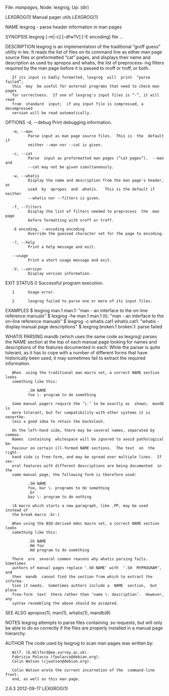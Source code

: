 File: *manpages*,  Node: lexgrog,  Up: (dir)

LEXGROG(1)                    Manual pager utils                    LEXGROG(1)



NAME
       lexgrog - parse header information in man pages

SYNOPSIS
       lexgrog [-m|-c] [-dfw?V] [-E encoding] file ...

DESCRIPTION
       lexgrog  is  an implementation of the traditional “groff guess” utility
       in lex.  It reads the list of files on its command line as  either  man
       page  source files or preformatted “cat” pages, and displays their name
       and description as used by apropos and whatis, the list of  preprocess‐
       ing  filters  required  by the man page before it is passed to nroff or
       troff, or both.

       If its input is badly formatted, lexgrog  will  print  “parse  failed”;
       this  may  be useful for external programs that need to check man pages
       for correctness.  If one of lexgrog's input files is “-”, it will  read
       from  standard  input;  if any input file is compressed, a decompressed
       version will be read automatically.

OPTIONS
       -d, --debug
              Print debugging information.

       -m, --man
              Parse input as man page source files.  This is  the  default  if
              neither --man nor --cat is given.

       -c, --cat
              Parse  input as preformatted man pages (“cat pages”).  --man and
              --cat may not be given simultaneously.

       -w, --whatis
              Display the name and description from the man page's header,  as
              used  by  apropos  and  whatis.   This is the default if neither
              --whatis nor --filters is given.

       -f, --filters
              Display the list of filters needed to preprocess  the  man  page
              before formatting with nroff or troff.

       -E encoding, --encoding encoding
              Override the guessed character set for the page to encoding.

       -?, --help
              Print a help message and exit.

       --usage
              Print a short usage message and exit.

       -V, --version
              Display version information.

EXIT STATUS
       0      Successful program execution.

       1      Usage error.

       2      lexgrog failed to parse one or more of its input files.

EXAMPLES
         $ lexgrog man.1
         man.1: "man - an interface to the on-line reference manuals"
         $ lexgrog -fw man.1
         man.1 (t): "man - an interface to the on-line reference manuals"
         $ lexgrog -c whatis.cat1
         whatis.cat1: "whatis - display manual page descriptions"
         $ lexgrog broken.1
         broken.1: parse failed

WHATIS PARSING
       mandb  (which uses the same code as lexgrog) parses the NAME section at
       the top of each manual page looking for names and descriptions  of  the
       features documented in each.  While the parser is quite tolerant, as it
       has to cope with a number of different  forms  that  have  historically
       been used, it may sometimes fail to extract the required information.

       When  using the traditional man macro set, a correct NAME section looks
       something like this:

              .SH NAME
              foo \- program to do something

       Some manual pagers require the ‘\-’ to be exactly as  shown;  mandb  is
       more tolerant, but for compatibility with other systems it is neverthe‐
       less a good idea to retain the backslash.

       On the left-hand side, there may be several names, separated by commas.
       Names  containing  whitespace will be ignored to avoid pathological be‐
       haviour on certain ill-formed NAME sections.  The text  on  the  right-
       hand side is free-form, and may be spread over multiple lines.  If sev‐
       eral features with different descriptions are being documented  in  the
       same manual page, the following form is therefore used:

              .SH NAME
              foo, bar \- programs to do something
              .br
              baz \- program to do nothing

       (A macro which starts a new paragraph, like .PP, may be used instead of
       the break macro .br.)

       When using the BSD-derived mdoc macro set, a correct NAME section looks
       something like this:

              .Sh NAME
              .Nm foo
              .Nd program to do something

       There  are  several common reasons why whatis parsing fails.  Sometimes
       authors of manual pages replace ‘.SH NAME’ with  ‘.SH  MYPROGRAM’,  and
       then  mandb  cannot find the section from which to extract the informa‐
       tion it needs.  Sometimes authors include a  NAME  section,  but  place
       free-form  text  there rather than ‘name \- description’.  However, any
       syntax resembling the above should be accepted.

SEE ALSO
       apropos(1), man(1), whatis(1), mandb(8)

NOTES
       lexgrog attempts to parse files containing .so requests, but will  only
       be  able  to  do  so correctly if the files are properly installed in a
       manual page hierarchy.

AUTHOR
       The code used by lexgrog to scan man pages was written by:

       Wilf. (G.Wilford@ee.surrey.ac.uk).
       Fabrizio Polacco (fpolacco@debian.org).
       Colin Watson (cjwatson@debian.org).

       Colin Watson wrote the current incarnation of the  command-line  front-
       end, as well as this man page.



2.6.3                             2012-09-17                        LEXGROG(1)
